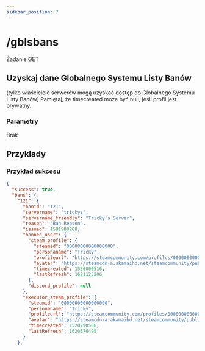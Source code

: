 ```yaml
---
sidebar_position: 7
---
```


# /gblsbans

<span class="request-bubble request-get">Żądanie GET</span>


## Uzyskaj dane Globalnego Systemu Listy Banów
(tylko właściciele serwerów mogą uzyskać dostęp do Globalnego Systemu Listy Banów) Pamiętaj, że <span class="code-text">timecreated</span> może być null, jeśli profil jest prywatny.


### Parametry
Brak

## Przykłady
### Przykład sukcesu
```json
{
  "success": true,
  "bans": {
    "121": {
      "banid": "121",
      "servername": "trickys",
      "servername_friendly": "Tricky's Server",
      "reason": "Ban Reason",
      "issued": 1591908288,
      "banned_user": {
        "steam_profile": {
          "steamid": "00000000000000000",
          "personaname": "Tricky",
          "profileurl": "https://steamcommunity.com/profiles/00000000000000000/",
          "avatar": "https://steamcdn-a.akamaihd.net/steamcommunity/public/images/avatars/fe/00000000000000000.jpg",
          "timecreated": 1536000516,
          "lastRefresh": 1621123206
        },
        "discord_profile": null
      },
      "executor_steam_profile": {
        "steamid": "00000000000000000",
        "personaname": "Tricky",
        "profileurl": "https://steamcommunity.com/profiles/00000000000000000/",
        "avatar": "https://steamcdn-a.akamaihd.net/steamcommunity/public/images/avatars/6b/00000000000000000.jpg",
        "timecreated": 1520790508,
        "lastRefresh": 1620376495
      }
    },
```